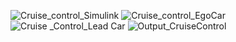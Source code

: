 ![Cruise_control_Simulink](https://user-images.githubusercontent.com/94114144/147880099-9d8f0ca5-3709-4f40-988c-390a8d3ddf78.PNG)
![Cruise_control_EgoCar](https://user-images.githubusercontent.com/94114144/147880244-af1e0daf-3b4f-45fb-b47c-3d9b544b2efa.PNG)
![Cruise _Control_Lead Car](https://user-images.githubusercontent.com/94114144/147880242-6c57f120-2b6e-4537-9776-a79b394c55e7.PNG)
![Output_CruiseControl](https://user-images.githubusercontent.com/94114144/147880101-7bb77ad2-cd48-4092-b25f-c5db2926ae9c.PNG)

